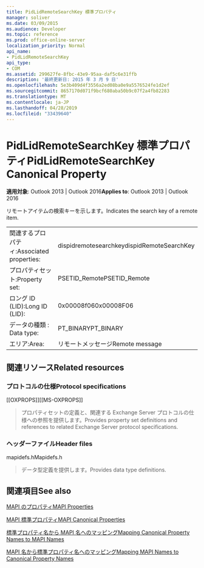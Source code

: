 ```yaml
---
title: PidLidRemoteSearchKey 標準プロパティ
manager: soliver
ms.date: 03/09/2015
ms.audience: Developer
ms.topic: reference
ms.prod: office-online-server
localization_priority: Normal
api_name:
- PidLidRemoteSearchKey
api_type:
- COM
ms.assetid: 299627fe-8fbc-43e9-95aa-daf5c6e31ffb
description: '最終更新日: 2015 年 3 月 9 日'
ms.openlocfilehash: 5e3b409d4f3556a2ed08ba0e9a5576524fe1d2ef
ms.sourcegitcommit: 8657170d071f9bcf680aba50b9c07f2a4fb82283
ms.translationtype: MT
ms.contentlocale: ja-JP
ms.lasthandoff: 04/28/2019
ms.locfileid: "33439640"
---
```

# <a name="pidlidremotesearchkey-canonical-property"></a><span data-ttu-id="de167-103">PidLidRemoteSearchKey 標準プロパティ</span><span class="sxs-lookup"><span data-stu-id="de167-103">PidLidRemoteSearchKey Canonical Property</span></span>

  
  
<span data-ttu-id="de167-104">**適用対象**: Outlook 2013 | Outlook 2016</span><span class="sxs-lookup"><span data-stu-id="de167-104">**Applies to**: Outlook 2013 | Outlook 2016</span></span> 
  
<span data-ttu-id="de167-105">リモートアイテムの検索キーを示します。</span><span class="sxs-lookup"><span data-stu-id="de167-105">Indicates the search key of a remote item.</span></span>
  
|||
|:-----|:-----|
|<span data-ttu-id="de167-106">関連するプロパティ:</span><span class="sxs-lookup"><span data-stu-id="de167-106">Associated properties:</span></span>  <br/> |<span data-ttu-id="de167-107">dispidremotesearchkey</span><span class="sxs-lookup"><span data-stu-id="de167-107">dispidRemoteSearchKey</span></span>  <br/> |
|<span data-ttu-id="de167-108">プロパティセット:</span><span class="sxs-lookup"><span data-stu-id="de167-108">Property set:</span></span>  <br/> |<span data-ttu-id="de167-109">PSETID_Remote</span><span class="sxs-lookup"><span data-stu-id="de167-109">PSETID_Remote</span></span>  <br/> |
|<span data-ttu-id="de167-110">ロング ID (LID):</span><span class="sxs-lookup"><span data-stu-id="de167-110">Long ID (LID):</span></span>  <br/> |<span data-ttu-id="de167-111">0x00008f06</span><span class="sxs-lookup"><span data-stu-id="de167-111">0x00008F06</span></span>  <br/> |
|<span data-ttu-id="de167-112">データの種類 : </span><span class="sxs-lookup"><span data-stu-id="de167-112">Data type:</span></span>  <br/> |<span data-ttu-id="de167-113">PT_BINARY</span><span class="sxs-lookup"><span data-stu-id="de167-113">PT_BINARY</span></span>  <br/> |
|<span data-ttu-id="de167-114">エリア:</span><span class="sxs-lookup"><span data-stu-id="de167-114">Area:</span></span>  <br/> |<span data-ttu-id="de167-115">リモートメッセージ</span><span class="sxs-lookup"><span data-stu-id="de167-115">Remote message</span></span>  <br/> |
   
## <a name="related-resources"></a><span data-ttu-id="de167-116">関連リソース</span><span class="sxs-lookup"><span data-stu-id="de167-116">Related resources</span></span>

### <a name="protocol-specifications"></a><span data-ttu-id="de167-117">プロトコルの仕様</span><span class="sxs-lookup"><span data-stu-id="de167-117">Protocol specifications</span></span>

<span data-ttu-id="de167-118">[[OXPROPS]]</span><span class="sxs-lookup"><span data-stu-id="de167-118">[[MS-OXPROPS]]</span></span> 
  
> <span data-ttu-id="de167-119">プロパティセットの定義と、関連する Exchange Server プロトコルの仕様への参照を提供します。</span><span class="sxs-lookup"><span data-stu-id="de167-119">Provides property set definitions and references to related Exchange Server protocol specifications.</span></span>
    
### <a name="header-files"></a><span data-ttu-id="de167-120">ヘッダーファイル</span><span class="sxs-lookup"><span data-stu-id="de167-120">Header files</span></span>

<span data-ttu-id="de167-121">mapidefs.h</span><span class="sxs-lookup"><span data-stu-id="de167-121">Mapidefs.h</span></span>
  
> <span data-ttu-id="de167-122">データ型定義を提供します。</span><span class="sxs-lookup"><span data-stu-id="de167-122">Provides data type definitions.</span></span>
    
## <a name="see-also"></a><span data-ttu-id="de167-123">関連項目</span><span class="sxs-lookup"><span data-stu-id="de167-123">See also</span></span>



[<span data-ttu-id="de167-124">MAPI のプロパティ</span><span class="sxs-lookup"><span data-stu-id="de167-124">MAPI Properties</span></span>](mapi-properties.md)
  
[<span data-ttu-id="de167-125">MAPI 標準プロパティ</span><span class="sxs-lookup"><span data-stu-id="de167-125">MAPI Canonical Properties</span></span>](mapi-canonical-properties.md)
  
[<span data-ttu-id="de167-126">標準プロパティ名から MAPI 名へのマッピング</span><span class="sxs-lookup"><span data-stu-id="de167-126">Mapping Canonical Property Names to MAPI Names</span></span>](mapping-canonical-property-names-to-mapi-names.md)
  
[<span data-ttu-id="de167-127">MAPI 名から標準プロパティ名へのマッピング</span><span class="sxs-lookup"><span data-stu-id="de167-127">Mapping MAPI Names to Canonical Property Names</span></span>](mapping-mapi-names-to-canonical-property-names.md)

